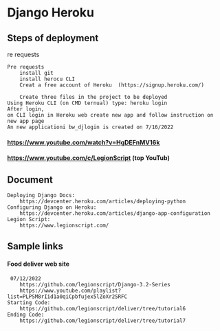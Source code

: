 # Django Heroku  
## Steps of deployment
re requests
```
Pre requests
	install git
	install herocu CLI
	Creat a free account of Heroku	(https://signup.heroku.com/)
	
	Create three files in the project to be deployed
Using Heroku CLI (on CMD ternual) type: heroku login
After login, 
on CLI login in Heroku web create new app and follow instruction on new app page
An new applicationi bw_djlogin is created on 7/16/2022
```
#### https://www.youtube.com/watch?v=HgDEFnMV16k
#### https://www.youtube.com/c/LegionScript  (top YouTub)

## Document 
```
Deploying Django Docs:
	https://devcenter.heroku.com/articles/deploying-python
Configuring Django on Heroku:
	https://devcenter.heroku.com/articles/django-app-configuration
Legion Script:
	https://www.legionscript.com/
```
## Sample links

#### Food deliver web site
```	
 07/12/2022
	https://github.com/legionscript/Django-3.2-Series
	https://www.youtube.com/playlist?list=PLPSM8rIid1a0qiCpbfujex5lZoXr2SRFC
Starting Code:
	https://github.com/legionscript/deliver/tree/tutorial6
Ending Code:
	https://github.com/legionscript/deliver/tree/tutorial7
```

